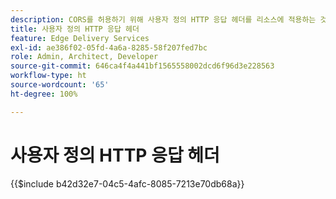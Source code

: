 ```yaml
---
description: CORS를 허용하기 위해 사용자 정의 HTTP 응답 헤더를 리소스에 적용하는 것이 유용한 경우도 있습니다. 헤더를 지정하려면 SharePoint의 경우 `headers.xlsx`나 Google Drive의 경우 `headers`라는 Sharepoint 또는 Google Drive 웹 사이트의 `/.helix` 폴더에 Excel 통합 문서 또는 Google Sheets 통합 문서를 만듭니다.
title: 사용자 정의 HTTP 응답 헤더
feature: Edge Delivery Services
exl-id: ae386f02-05fd-4a6a-8285-58f207fed7bc
role: Admin, Architect, Developer
source-git-commit: 646ca4f4a441bf1565558002dcd6f96d3e228563
workflow-type: ht
source-wordcount: '65'
ht-degree: 100%

---
```


# 사용자 정의 HTTP 응답 헤더

{{$include b42d32e7-04c5-4afc-8085-7213e70db68a}}

